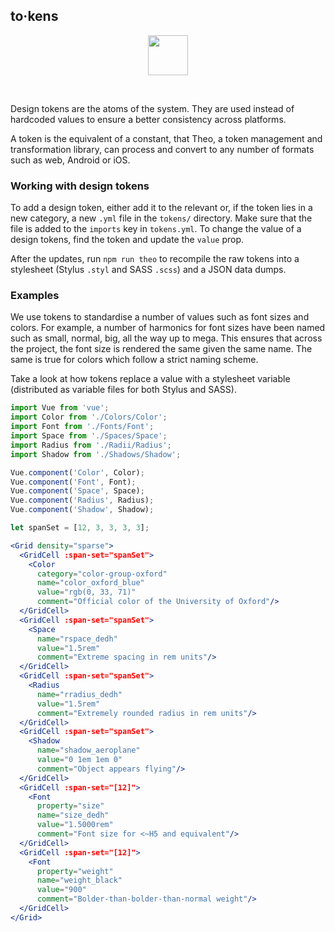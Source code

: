 ## to·kens

<center>
<img
  src="https://raw.githubusercontent.com/creativecommons/cc-vocabulary/master/src/assets/icons/ds_nomenclature/token.svg?sanitize=true"
  width="64px"/>
</center>

&nbsp;

Design tokens are the atoms of the system. They are used instead of hardcoded 
values to ensure a better consistency across platforms.

A token is the equivalent of a constant, that Theo, a token management and 
transformation library, can process and convert to any number of formats such as 
web, Android or iOS.


### Working with design tokens

To add a design token, either add it to the relevant or, if the token lies in a 
new category, a new `.yml` file in the `tokens/` directory. Make sure that the
file is added to the `imports` key in `tokens.yml`. To change the value of a 
design tokens, find the token and update the `value` prop.

After the updates, run `npm run theo` to recompile the raw tokens into a
stylesheet (Stylus `.styl` and SASS `.scss`) and a JSON data dumps.


### Examples

We use tokens to standardise a number of values such as font sizes and colors.
For example, a number of harmonics for font sizes have been named such as small,
normal, big, all the way up to mega. This ensures that across the project, the 
font size is rendered the same given the same name. The same is true for colors
which follow a strict naming scheme.

Take a look at how tokens replace a value with a stylesheet variable
(distributed as variable files for both Stylus and SASS).

```jsx noeditor
import Vue from 'vue';
import Color from './Colors/Color';
import Font from './Fonts/Font';
import Space from './Spaces/Space';
import Radius from './Radii/Radius';
import Shadow from './Shadows/Shadow';

Vue.component('Color', Color);
Vue.component('Font', Font);
Vue.component('Space', Space);
Vue.component('Radius', Radius);
Vue.component('Shadow', Shadow);

let spanSet = [12, 3, 3, 3, 3];

<Grid density="sparse">
  <GridCell :span-set="spanSet">
    <Color
      category="color-group-oxford"
      name="color_oxford_blue" 
      value="rgb(0, 33, 71)"
      comment="Official color of the University of Oxford"/>
  </GridCell>
  <GridCell :span-set="spanSet">
    <Space
      name="rspace_dedh"
      value="1.5rem"
      comment="Extreme spacing in rem units"/>
  </GridCell>
  <GridCell :span-set="spanSet">
    <Radius
      name="rradius_dedh"
      value="1.5rem"
      comment="Extremely rounded radius in rem units"/>
  </GridCell>
  <GridCell :span-set="spanSet">
    <Shadow
      name="shadow_aeroplane"
      value="0 1em 1em 0"
      comment="Object appears flying"/>
  </GridCell>
  <GridCell :span-set="[12]">
    <Font
      property="size"
      name="size_dedh"
      value="1.5000rem"
      comment="Font size for <~H5 and equivalent"/>
  </GridCell>
  <GridCell :span-set="[12]">
    <Font
      property="weight"
      name="weight_black"
      value="900"
      comment="Bolder-than-bolder-than-normal weight"/>
  </GridCell>
</Grid>
```
